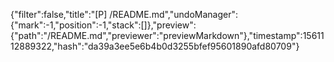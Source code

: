{"filter":false,"title":"[P] /README.md","undoManager":{"mark":-1,"position":-1,"stack":[]},"preview":{"path":"/README.md","previewer":"previewMarkdown"},"timestamp":1561112889322,"hash":"da39a3ee5e6b4b0d3255bfef95601890afd80709"}